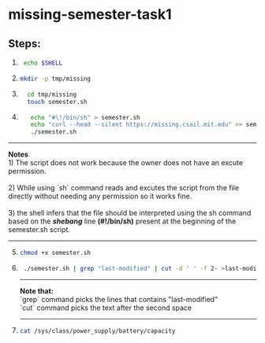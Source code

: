 # missing-semester-task1

## Steps:

1) ```bash
    echo $SHELL
   ```
2) ```bash
   mkdir -p tmp/missing
   ```  
3) ```bash
     cd tmp/missing
     touch semester.sh
      ```  
4)    ```bash
         echo "#\!/bin/sh" > semester.sh
         echo "curl --head --silent https://missing.csail.mit.edu" >> semester.sh
         ./semester.sh
      ```  
<hr>
 <b>Notes</b>
 <br>
 1) The script does not work because the owner does not have an excute permission.
 <br>
 <br>
 2) While using `sh` command reads and excutes the script from the file directly without needing any permission so it works fine.
 <br>
 <br>
 3) the shell infers that the file should be interpreted using the sh command based on the <b><i>shebang</i></b> line <b>(#!/bin/sh)</b> present at the beginning of the semester.sh script.
<hr>

5) ```bash
   chmod +x semester.sh
   ```
6) ```bash
    ./semester.sh | grep "last-modified" | cut -d ' ' -f 2- >last-modified.txt
   ```

   <hr>
   <b> Note that: </b> <br>
   `grep` command picks the lines that contains "last-modified" <br>
   `cut` command picks the text after the second space
   <hr>
7) ```bash
   cat /sys/class/power_supply/battery/capacity 
   ```
   
